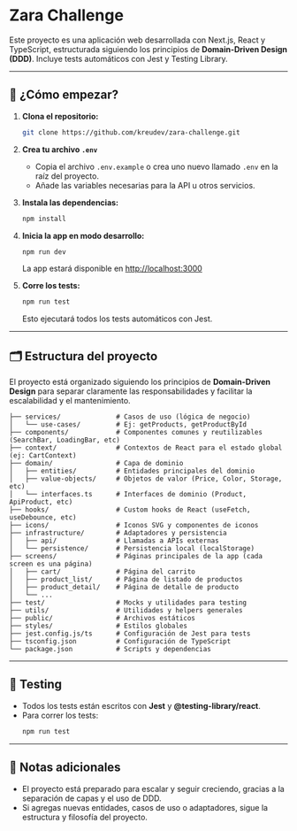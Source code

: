 # Zara Challenge

Este proyecto es una aplicación web desarrollada con Next.js, React y TypeScript, estructurada siguiendo los principios de **Domain-Driven Design (DDD)**. Incluye tests automáticos con Jest y Testing Library.

---

## 🚀 ¿Cómo empezar?

1. **Clona el repositorio:**
   ```bash
   git clone https://github.com/kreudev/zara-challenge.git
   ```

2. **Crea tu archivo `.env`**
   - Copia el archivo `.env.example` o crea uno nuevo llamado `.env` en la raíz del proyecto.
   - Añade las variables necesarias para la API u otros servicios.

3. **Instala las dependencias:**
   ```bash
   npm install
   ```

4. **Inicia la app en modo desarrollo:**
   ```bash
   npm run dev
   ```
   La app estará disponible en [http://localhost:3000](http://localhost:3000)

5. **Corre los tests:**
   ```bash
   npm run test
   ```
   Esto ejecutará todos los tests automáticos con Jest.

---

## 🗂️ Estructura del proyecto

El proyecto está organizado siguiendo los principios de **Domain-Driven Design** para separar claramente las responsabilidades y facilitar la escalabilidad y el mantenimiento.

```
├── services/              # Casos de uso (lógica de negocio)
│   └── use-cases/         # Ej: getProducts, getProductById
├── components/            # Componentes comunes y reutilizables (SearchBar, LoadingBar, etc)
├── context/               # Contextos de React para el estado global (ej: CartContext)
├── domain/                # Capa de dominio
│   ├── entities/          # Entidades principales del dominio
│   ├── value-objects/     # Objetos de valor (Price, Color, Storage, etc)
│   └── interfaces.ts      # Interfaces de dominio (Product, ApiProduct, etc)
├── hooks/                 # Custom hooks de React (useFetch, useDebounce, etc)
├── icons/                 # Iconos SVG y componentes de iconos
├── infrastructure/        # Adaptadores y persistencia
│   ├── api/               # Llamadas a APIs externas
│   └── persistence/       # Persistencia local (localStorage)
├── screens/               # Páginas principales de la app (cada screen es una página)
│   ├── cart/              # Página del carrito
│   ├── product_list/      # Página de listado de productos
│   ├── product_detail/    # Página de detalle de producto
│   └── ...
├── test/                  # Mocks y utilidades para testing
├── utils/                 # Utilidades y helpers generales
├── public/                # Archivos estáticos
├── styles/                # Estilos globales
├── jest.config.js/ts      # Configuración de Jest para tests
├── tsconfig.json          # Configuración de TypeScript
└── package.json           # Scripts y dependencias
```

---

## 🧪 Testing

- Todos los tests están escritos con **Jest** y **@testing-library/react**.
- Para correr los tests:
  ```bash
  npm run test
  ```

---

## 📝 Notas adicionales

- El proyecto está preparado para escalar y seguir creciendo, gracias a la separación de capas y el uso de DDD.
- Si agregas nuevas entidades, casos de uso o adaptadores, sigue la estructura y filosofía del proyecto.

